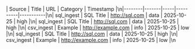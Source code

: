 | Source | Title | URL | Category | Timestamp |\n|--------|-------|-----|----------|-----------|\n| sql_ingest | SQL Title | http://sql.com | data | 2025-10-25 | high |\n| sql_ingest | SQL Title | http://sql.com | data | 2025-10-25 | high |\n| csv_ingest | Example | http://example.com | info | 2025-10-25 | low |\n| sql_ingest | SQL Title | http://sql.com | data | 2025-10-25 | high |\n| csv_ingest | Example | http://example.com | info | 2025-10-25 | low |\n